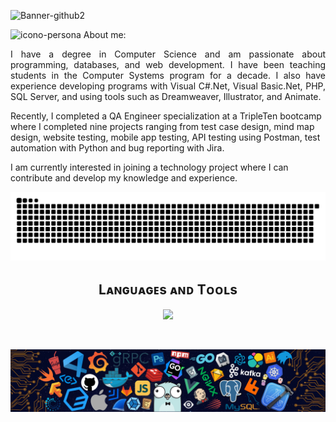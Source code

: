 ![Banner-github2](https://github.com/user-attachments/assets/9cffd49f-ad05-4668-b58a-a460ee6f5cda)


![icono-persona](https://github.com/user-attachments/assets/0e7fc533-f925-46d8-bd5d-5c81fa4fde0c)  About me:
<p align="justify">
I have a degree in Computer Science and am passionate about programming, databases, and web development. I have been teaching students in the Computer Systems program for a decade. I also have experience developing programs with Visual C#.Net, Visual Basic.Net, PHP, SQL Server, and using tools such as Dreamweaver, Illustrator, and Animate.

Recently, I completed a QA Engineer specialization at a TripleTen bootcamp where I completed nine projects ranging from test case design, mind map design, website testing, mobile app testing, API testing using Postman, test automation with Python and bug reporting with Jira.  

I am currently interested in joining a technology project where I can contribute and develop my knowledge and experience.
</p>
<p align = "center">
	<img src = "https://github.com/7oSkaaa/7oSkaaa/blob/output/github-contribution-grid-snake.svg?" alt = "Snake Game"/>
</p>

<!--Languages and Tools Section-->       
<h2 align="center">Lᴀɴɢᴜᴀɢᴇs ᴀɴᴅ Tᴏᴏʟs</h2> 
<p align="center">
<img width="500px"  src="https://skillicons.dev/icons?i=py,java,js,html,css,php,net,ai,ps,cs,github,postgres,mysql,windows,vscode,pycharm,selenium,postman,visualstudio,linux&perline=10"  />
</p>
<br />



![Github Banner](https://github.com/Jaydeep-Yadav/Jaydeep-Yadav/blob/main/banner.png)

